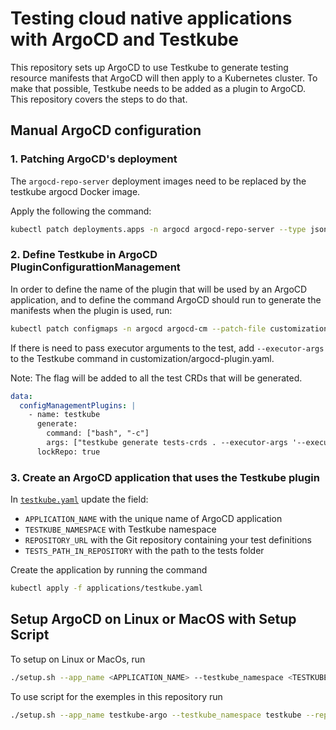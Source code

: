 # Testing cloud native applications with ArgoCD and Testkube

This repository sets up ArgoCD to use Testkube to generate testing resource manifests that ArgoCD will then apply to a Kubernetes cluster. To make that possible, Testkube needs to be added as a plugin to ArgoCD. This repository covers the steps to do that. 

## Manual ArgoCD configuration

### 1. Patching ArgoCD's deployment

The `argocd-repo-server` deployment images need to be replaced by the testkube argocd Docker image.

Apply the following the command: 

```sh
kubectl patch deployments.apps -n argocd argocd-repo-server --type json --patch-file customization/patch.yaml
```

### 2. Define Testkube in ArgoCD PluginConfigurattionManagement

In order to define the name of the plugin that will be used by an ArgoCD application, and to define the command ArgoCD should run to generate the manifests when the plugin is used, run: 

```sh
kubectl patch configmaps -n argocd argocd-cm --patch-file customization/argocd-plugins.yaml
```

If there is need to pass executor arguments to the test, add ```--executor-args``` to the Testkube command in customization/argocd-plugin.yaml.

Note: The flag will be added to all the test CRDs that will be generated.

```yaml
data:
  configManagementPlugins: |
    - name: testkube
      generate:
        command: ["bash", "-c"]
        args: ["testkube generate tests-crds . --executor-args '--executor-flag' "]
      lockRepo: true
```

### 3. Create an ArgoCD application that uses the Testkube plugin 

In [`testkube.yaml`](applications/testkube.yaml) update the field:
 - `APPLICATION_NAME` with the unique name of ArgoCD application
 - `TESTKUBE_NAMESPACE` with Testkube namespace
 - `REPOSITORY_URL` with the Git repository containing your test definitions 
 - `TESTS_PATH_IN_REPOSITORY` with the path to the tests folder

Create the application by running the command

```sh
kubectl apply -f applications/testkube.yaml
```

## Setup ArgoCD on Linux or MacOS with Setup Script

To setup on Linux or MacOs, run

```sh
./setup.sh --app_name <APPLICATION_NAME> --testkube_namespace <TESTKUBE_NAMESPACE> --repo_url <REPOSITORY_URL> --repo_path <TESTS_PATH_IN_REPOSITORY>
```

To use script for the exemples in this repository run

```sh
./setup.sh --app_name testkube-argo --testkube_namespace testkube --repo_url https://github.com/kubeshop/testkube-argocd --repo_path examples/postman-collections
```
